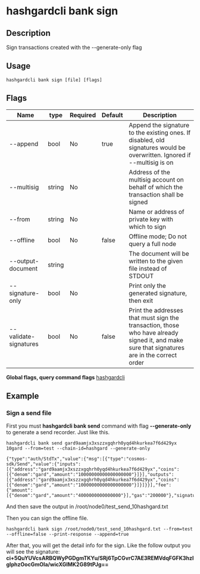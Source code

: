 # hashgardcli bank sign

## Description

Sign transactions created with the --generate-only flag

## Usage

```
hashgardcli bank sign [file] [flags]
```

## Flags

| Name   | type   | Required  | Default        | Description                  |
| ---------------- | ------- | -------- | --------------------- | ------------------------------------------------------------ |
| --append | bool | No| true | Append the signature to the existing ones. If disabled, old signatures would be overwritten. Ignored if --multisig is on |
| --multisig | string | No| |  Address of the multisig account on behalf of which the transaction shall be signed |
| --from | string | No| |  Name or address of private key with which to sign|
| --offline | bool | No| false |  Offline mode; Do not query a full node|
| --output-document | string |  |  | The document will be written to the given file instead of STDOUT |
| --signature-only | bool | No| | Print only the generated signature, then exit|
| --validate-signatures | bool | No| false |  Print the addresses that must sign the transaction, those who have already signed it, and make sure that signatures are in the correct order|


**Global flags, query command flags** [hashgardcli](../README.md)

## Example

### Sign a send file

First you must **hashgardcli bank send** command with flag **--generate-only** to generate a send recorder. Just like this.

```  
hashgardcli bank send gard9aamjx3xszzxgqhrh0yqd4hkurkea7f6d429yx 10gard --from=test --chain-id=hashgard --generate-only

{"type":"auth/StdTx","value":{"msg":[{"type":"cosmos-sdk/Send","value":{"inputs":[{"address":"gard9aamjx3xszzxgqhrh0yqd4hkurkea7f6d429yx","coins":[{"denom":"gard","amount":"10000000000000000000"}]}],"outputs":[{"address":"gard9aamjx3xszzxgqhrh0yqd4hkurkea7f6d429yx","coins":[{"denom":"gard","amount":"10000000000000000000"}]}]}}],"fee":{"amount":[{"denom":"gard","amount":"4000000000000000"}],"gas":"200000"},"signatures":null,"memo":""}}
```

And then save the output in /root/node0/test_send_10hashgard.txt

Then you can sign the offline file.

```
hashgardcli bank sign /root/node0/test_send_10hashgard.txt --from=test  --offline=false --print-response --append=true
```

After that, you will get the detail info for the sign. Like the follow output you will see the signature:
**ci+5QuYUVcsARBQWyPGDgmTKYu/SRj6TpCGvrC7AE3REMVdqFGFK3hzlgIphzOocGmOIa/wicXGlMK2G89tPJg==**
